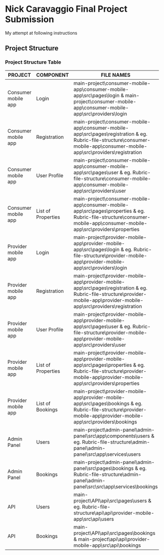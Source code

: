# Nick Caravaggio Final Project Submission
My attempt at following instructions
## Project Structure 

### Project Structure Table

| PROJECT             | COMPONENT          | FILE NAMES                                                                                                                                                                              |
|---------------------|--------------------|-----------------------------------------------------------------------------------------------------------------------------------------------------------------------------------------|
| Consumer mobile app | Login              | main-project\consumer-mobile-app\consumer-mobile-app\src\pages\login & main-project\consumer-mobile-app\consumer-mobile-app\src\providers\login               |
| Consumer mobile app | Registration       | main-project\consumer-mobile-app\consumer-mobile-app\src\pages\registration & eg. Rubric-file-structure\consumer-mobile-app\consumer-mobile-app\src\providers\registration |
| Consumer mobile app | User Profile       | main-project\consumer-mobile-app\consumer-mobile-app\src\pages\user & eg. Rubric-file-structure\consumer-mobile-app\consumer-mobile-app\src\providers\user                 |
| Consumer mobile app | List of Properties | main-project\consumer-mobile-app\consumer-mobile-app\src\pages\properties & eg. Rubric-file-structure\consumer-mobile-app\consumer-mobile-app\src\providers\properties     |
| Provider mobile app | Login              | main-project\provider-mobile-app\provider-mobile-app\src\pages\login & eg. Rubric-file-structure\provider-mobile-app\provider-mobile-app\src\providers\login               |
| Provider mobile app | Registration       | main-project\provider-mobile-app\provider-mobile-app\src\pages\registration & eg. Rubric-file-structure\provider-mobile-app\provider-mobile-app\src\providers\registration |
| Provider mobile app | User Profile       | main-project\provider-mobile-app\provider-mobile-app\src\pages\user & eg. Rubric-file-structure\provider-mobile-app\provider-mobile-app\src\providers\user                 |
| Provider mobile app | List of Properties | main-project\provider-mobile-app\provider-mobile-app\src\pages\properties & eg. Rubric-file-structure\provider-mobile-app\provider-mobile-app\src\providers\properties     |
| Provider mobile app | List of Bookings   | main-project\provider-mobile-app\provider-mobile-app\src\pages\bookings & eg. Rubric-file-structure\provider-mobile-app\provider-mobile-app\src\providers\bookings         |
| Admin Panel         | Users              | main-project\admin-panel\admin-panel\src\app\components\users & eg. Rubric-file-structure\admin-panel\admin-panel\src\app\services\users                                   |
| Admin Panel         | Bookings           | main-project\admin-panel\admin-panel\src\pages\bookings & eg. Rubric-file-structure\admin-panel\admin-panel\src\src\app\services\bookings                                  |
| API                 | Users              | main-project\API\api\src\pages\users & eg. Rubric-file-structure\api\api\provider-mobile-app\src\api\users                                                                 |
| API                 | Bookings           | main-project\API\api\src\pages\bookings & main-project\api\api\provider-mobile-app\src\api\bookings                                                           |


